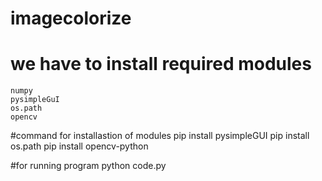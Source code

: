 # imagecolorize
# we have to install required modules
    numpy
    pysimpleGuI
    os.path
    opencv
#command for installastion of modules
pip install pysimpleGUI
pip install os.path
pip install opencv-python

#for running program
python code.py
